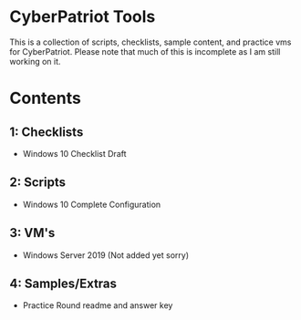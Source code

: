 # CyberPatriot Tools
This is a collection of scripts, checklists, sample content, and practice vms for CyberPatriot. Please note that much of this is incomplete as I am still working on it.
# Contents
## 1: Checklists
- Windows 10 Checklist Draft
## 2: Scripts
- Windows 10 Complete Configuration
## 3: VM's
- Windows Server 2019 (Not added yet sorry)
## 4: Samples/Extras
- Practice Round readme and answer key